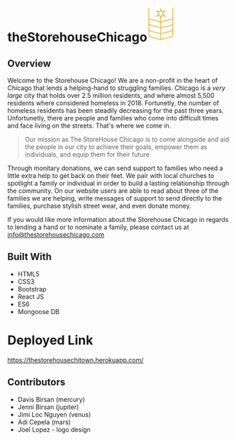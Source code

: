 # theStorehouseChicago<img src="/logo3.jpg"  height="80" width="60"/>

## Overview
Welcome to the Storehouse Chicago! We are a non-profit in the heart of Chicago that lends a helping-hand to struggling families. Chicago is a *very large* city that holds over 2.5 million residents, and where almost 5,500 residents where considered homeless in 2018. Fortunetly, the number of homeless residents has been steadily decreasing for the past three years. Unfortunetly, there are people and families who come into difficult times and face living on the streets. That's where we come in. 

> Our mission as The StoreHouse Chicago is to come alongside and aid the people in our city to achieve their goals,
> empower them as individuals, and equip them for their future

Through monitary donations, we can send support to families who need a little extra help to get back on their feet. We pair with local churches to spotlight a family or individual in order to build a lasting relationship through the community. On our website users are able to read about three of the families we are helping, write messages of support to send directly to the families, purchase stylish street wear, and even donate money.

If you would like more information about the Storehouse Chicago in regards to lending a hand or to nominate a family, please contact us at info@thestorehousechicago.com

## Built With
- HTML5
- CSS3
- Bootstrap
- React JS
- ES6
- Mongoose DB


# Deployed Link
https://thestorehousechitown.herokuapp.com/

## Contributors
* Davis Birsan (mercury)
* Jenni Birsan (jupiter)
* Jimi Loc Nguyen (venus)
* Adi Cepela (mars)
* Joel Lopez - logo design
